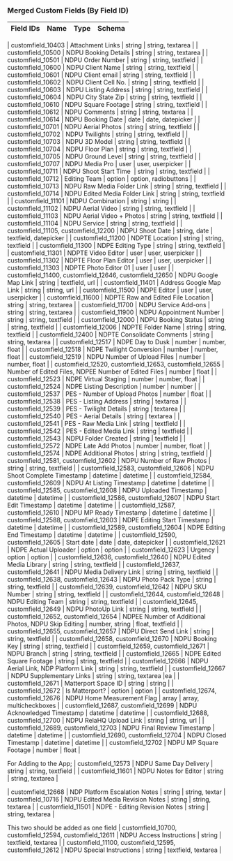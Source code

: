 ### Merged Custom Fields (By Field ID)

| Field IDs | Name | Type | Schema |
|-----------|----------------------------------------------------------------------------------------------------|--------------------------------------------------------------------|---------------------------------------------------------------------------------------------------|


| customfield_10403 | Attachment Links | string | string, textarea |
| customfield_10500 | NDPU Booking Details | string | string, textarea |
| customfield_10501 | NDPU Order Number | string | string, textfield |
| customfield_10600 | NDPU Client Name | string | string, textfield |
| customfield_10601 | NDPU Client email | string | string, textfield |
| customfield_10602 | NDPU Client Cell No. | string | string, textfield |
| customfield_10603 | NDPU Listing Address | string | string, textfield |
| customfield_10604 | NDPU City State Zip | string | string, textfield |
| customfield_10610 | NDPU Square Footage | string | string, textfield |
| customfield_10612 | NDPU Comments | string | string, textarea |
| customfield_10614 | NDPU Booking Date | date | date, datepicker |
| customfield_10701 | NDPU Aerial Photos | string | string, textfield |
| customfield_10702 | NDPU Twilights | string | string, textfield |
| customfield_10703 | NDPU 3D Model | string | string, textfield |
| customfield_10704 | NDPU Floor Plan | string | string, textfield |
| customfield_10705 | NDPU Ground Level | string | string, textfield |
| customfield_10707 | NDPU Media Pro | user | user, userpicker |
| customfield_10711 | NDPU Shoot Start Time  | string | string, textfield |
| customfield_10712 | Editing Team | option | option, radiobuttons |
| customfield_10713 | NDPU Raw Media Folder Link | string | string, textfield |
| customfield_10714 | NDPU Edited Media Folder Link | string | string, textfield |
| customfield_11101 | NDPU Combination | string | string |
| customfield_11102 | NDPU Aerial Video | string | string, textfield |
| customfield_11103 | NDPU Aerial Video + Photos | string | string, textfield |
| customfield_11104 | NDPU Service | string | string, textfield |
| customfield_11105, customfield_12200 | NDPU Shoot Date | string, date | textfield, datepicker |
| customfield_11200 | NDPTE Location | string | string, textfield |
| customfield_11300 | NDPE Editing Type | string | string, textfield |
| customfield_11301 | NDPTE Video Editor | user | user, userpicker |
| customfield_11302 | NDPTE Floor Plan Editor | user | user, userpicker |
| customfield_11303 | NDPTE Photo Editor 01 | user | user |
| customfield_11400, customfield_12646, customfield_12650 | NDPU Google Map Link | string | textfield, url |
| customfield_11401 | Address Google Map Link | string | string, url |
| customfield_11500 | NDPE Editor | user | user, userpicker |
| customfield_11600 | NDPTE Raw and Edited File Location | string | string, textarea |
| customfield_11700 | NDPU Service Add-ons | string | string, textarea |
| customfield_11900 | NDPU Appointment Number | string | string, textfield |
| customfield_12000 | NDPU Booking Status | string | string, textfield |
| customfield_12006 | NDPTE Folder Name | string | string, textfield |
| customfield_12400 | NDPTE Consolidate Comments | string | string, textarea |
| customfield_12517 | NDPE Day to Dusk | number | number, float |
| customfield_12518 | NDPE Twilight Conversion | number | number, float |
| customfield_12519 | NDPU Number of Upload Files | number | number, float |
| customfield_12520, customfield_12653, customfield_12655 | Number of Edited Files, NDPEE Number of Edited Files | number | float |
| customfield_12523 | NDPE Virtual Staging | number | number, float |
| customfield_12524 | NDPE Listing Description | number | number |
| customfield_12537 | PES - Number of Upload Photos | number | float |
| customfield_12538 | PES - Listing Address | string | textarea |
| customfield_12539 | PES - Twilight Details | string | textarea |
| customfield_12540 | PES - Aerial Details | string | textarea |
| customfield_12541 | PES - Raw Media Link | string | textfield |
| customfield_12542 | PES - Edited Media Link | string | textfield |
| customfield_12543 | NDPU Folder Created | string | textfield |
| customfield_12572 | NDPE Late Add Photos | number | number, float |
| customfield_12574 | NDPE Additional Photos | string | string, textfield |
| customfield_12581, customfield_12602 | NDPU Number of Raw Photos | string | string, textfield |
| customfield_12583, customfield_12606 | NDPU Shoot Complete Timestamp | datetime | datetime |
| customfield_12584, customfield_12609 | NDPU At Listing Timestamp | datetime | datetime |
| customfield_12585, customfield_12608 | NDPU Uploaded Timestamp | datetime | datetime |
| customfield_12586, customfield_12607 | NDPU Start Edit Timestamp | datetime | datetime |
| customfield_12587, customfield_12610 | NDPU MP Ready Timestamp | datetime | datetime |
| customfield_12588, customfield_12603 | NDPE Editing Start Timestamp | datetime | datetime |
| customfield_12589, customfield_12604 | NDPE Editing End Timestamp | datetime | datetime |
| customfield_12590, customfield_12605 | Start date | date | date, datepicker |
| customfield_12621 | NDPE Actual Uploader | option | option |
| customfield_12623 | Urgency | option | option |
| customfield_12636, customfield_12640 | NDPU Edited Media Library | string | string, textfield |
| customfield_12637, customfield_12641 | NDPU Media Delivery Link | string | string, textfield |
| customfield_12638, customfield_12643 | NDPU Photo Pack Type | string | string, textfield |
| customfield_12639, customfield_12642 | NDPU SKU Number | string | string, textfield |
| customfield_12644, customfield_12648 | NDPU Editing Team | string | string, textfield |
| customfield_12645, customfield_12649 | NDPU PhotoUp Link | string | string, textfield |
| customfield_12652, customfield_12654 | NDPEE Number of Additional Photos, NDPU Skip Editing | number, string | float, textfield |
| customfield_12655, customfield_12657 | NDPU Direct Send Link | string | string, textfield |
| customfield_12658, customfield_12670 | NDPU Booking Key | string | string, textfield |
| customfield_12659, customfield_12671 | NDPU Branch | string | string, textfield |
| customfield_12665 | NDPE Edited Square Footage | string | string, textfield |
| customfield_12666 | NDPU Aerial Link, NDP Platform Link | string | string, textfield |
| customfield_12667 | NDPU Supplementary Links | string | string, textarea |ea |
| customfield_12671 | Matterport Space ID | string | string |
| customfield_12672 | Is Matterport? | option | option |
| customfield_12674, customfield_12676 | NDPU Home Measurement Flag | array | array, multicheckboxes |
| customfield_12687, customfield_12699 | NDPU Acknowledged Timestamp | datetime | datetime |
| customfield_12688, customfield_12700 | NDPU RelaHQ Upload Link | string | string, url |
| customfield_12689, customfield_12703 | NDPU Final Review Timestamp | datetime | datetime |
| customfield_12690, customfield_12704 | NDPU Closed Timestamp | datetime | datetime |
| customfield_12702 | NDPU MP Square Footage | number | float |


For Adding to the App;
| customfield_12573 | NDPU Same Day Delivery | string | string, textfield |
| customfield_11601 | NDPU Notes for Editor | string | string, textarea |

| customfield_12668 | NDP Platform Escalation Notes | string | string, textar
| customfield_10716 | NDPU Edited Media Revision Notes | string | string, textarea |
| customfield_11501 | NDPE - Editing Revision Notes | string | string, textarea |

This two should be added as one field
| customfield_10700, customfield_12594, customfield_12611 | NDPU Access Instructions | string | textfield, textarea |
| customfield_11100, customfield_12595, customfield_12612 | NDPU Special Instructions | string | textfield, textarea |